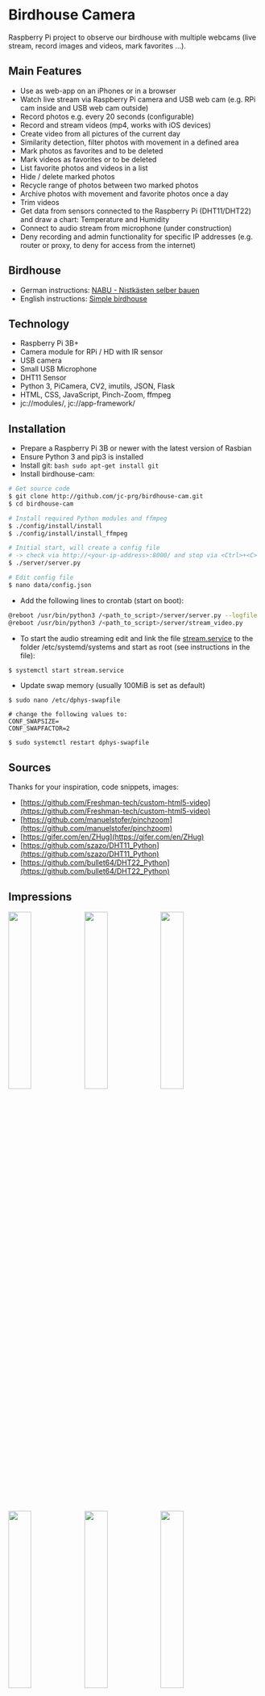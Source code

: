 # Birdhouse Camera

Raspberry Pi project to observe our birdhouse with multiple webcams (live stream, record images and videos, 
mark favorites ...).

## Main Features

* Use as web-app on an iPhones or in a browser
* Watch live stream via Raspberry Pi camera and USB web cam (e.g. RPi cam inside and USB web cam outside)
* Record photos e.g. every 20 seconds (configurable)
* Record and stream videos (mp4, works with iOS devices)
* Create video from all pictures of the current day
* Similarity detection, filter photos with movement in a defined area
* Mark photos as favorites and to be deleted
* Mark videos as favorites or to be deleted
* List favorite photos and videos in a list
* Hide / delete marked photos
* Recycle range of photos between two marked photos
* Archive photos with movement and favorite photos once a day
* Trim videos
* Get data from sensors connected to the Raspberry Pi (DHT11/DHT22) and draw a chart: Temperature and Humidity
* Connect to audio stream from microphone (under construction)
* Deny recording and admin functionality for specific IP addresses (e.g. router or proxy, to deny for access from the internet)

## Birdhouse

* German instructions: [NABU - Nistkästen selber bauen](https://www.nabu.de/tiere-und-pflanzen/voegel/helfen/nistkaesten/index.html)
* English instructions: [Simple birdhouse](https://suncatcherstudio.com/birds/birdhouse-plans-simple/)

## Technology

* Raspberry Pi 3B+
* Camera module for RPi / HD with IR sensor
* USB camera
* Small USB Microphone
* DHT11 Sensor
* Python 3, PiCamera, CV2, imutils, JSON, Flask
* HTML, CSS, JavaScript, Pinch-Zoom, ffmpeg 
* jc://modules/, jc://app-framework/

## Installation

* Prepare a Raspberry Pi 3B or newer with the latest version of Rasbian
* Ensure Python 3 and pip3 is installed
* Install git: ```bash sudo apt-get install git ```
* Install birdhouse-cam:
```bash 
# Get source code
$ git clone http://github.com/jc-prg/birdhouse-cam.git
$ cd birdhouse-cam

# Install required Python modules and ffmpeg
$ ./config/install/install
$ ./config/install/install_ffmpeg

# Initial start, will create a config file
# -> check via http://<your-ip-address>:8000/ and stop via <Ctrl>+<C>
$ ./server/server.py

# Edit config file
$ nano data/config.json
```
* Add the following lines to crontab (start on boot):
```bash 
@reboot /usr/bin/python3 /<path_to_script>/server/server.py --logfile
@reboot /usr/bin/python3 /<path_to_script>/server/stream_video.py
```
* To start the audio streaming edit and link the file [stream.service](config/install/stream.service) to the folder /etc/systemd/systems and start as root (see instructions in the file):
``` bash
$ systemctl start stream.service
```

* Update swap memory (usually 100MiB is set as default)
```
$ sudo nano /etc/dphys-swapfile

# change the following values to:
CONF_SWAPSIZE=
CONF_SWAPFACTOR=2

$ sudo systemctl restart dphys-swapfile
```
## Sources

Thanks for your inspiration, code snippets, images:

* [https://github.com/Freshman-tech/custom-html5-video](https://github.com/Freshman-tech/custom-html5-video)
* [https://github.com/manuelstofer/pinchzoom](https://github.com/manuelstofer/pinchzoom)
* [https://gifer.com/en/ZHug](https://gifer.com/en/ZHug)
* [https://github.com/szazo/DHT11_Python](https://github.com/szazo/DHT11_Python)
* [https://github.com/bullet64/DHT22_Python](https://github.com/bullet64/DHT22_Python)

## Impressions

<img src="info/images/birdcam_05.PNG" width="30%"><img src="info/images/birdcam_09.PNG" width="30%"><img src="info/images/birdcam_10.PNG" width="30%">
<br/><br/>
<img src="info/images/birdcam_17.PNG" width="30%"><img src="info/images/birdcam_18.PNG" width="30%"><img src="info/images/birdcam_19.PNG" width="30%">
<br/><br/>
<img src="info/images/birdcam_07.PNG" width="30%"><img src="info/images/birdcam_08.PNG" width="30%"><img src="info/images/birdcam_06.PNG" width="30%">
<img src="info/images/birdcam_01.PNG" width="30%"><img src="info/images/birdcam_02.PNG" width="30%"><img src="info/images/birdcam_03.PNG" width="30%">
<img src="info/images/birdcam_11.PNG" width="30%"><img src="info/images/birdcam_12.PNG" width="30%"><img src="info/images/birdcam_13.PNG" width="30%">
<img src="info/images/birdcam_15.PNG" width="30%"><img src="info/images/birdcam_16.PNG" width="30%">
<br/><br/>
<img src="info/images/birdcam_14.PNG" width="90%">
